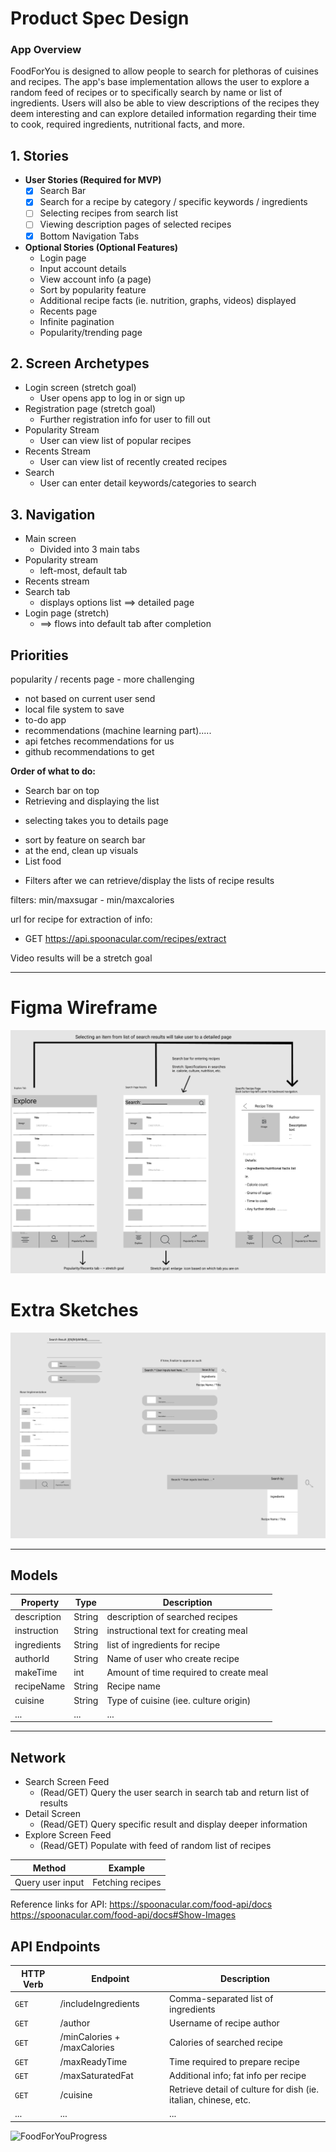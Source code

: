 # Product Spec Design

### App Overview

FoodForYou is designed to allow people to search for plethoras of cuisines and recipes. The app's base implementation allows the user to explore a random feed of recipes or to specifically search by name or list of ingredients. Users will also be able to view descriptions of the recipes they deem interesting and can explore detailed information regarding their time to cook, required ingredients, nutritional facts, and more.

## 1. Stories
- **User Stories (Required for MVP)**
  - [x] Search Bar
  - [x] Search for a recipe by category / specific keywords / ingredients
  - [ ] Selecting recipes from search list
  - [ ] Viewing description pages of selected recipes
  - [x] Bottom Navigation Tabs

- **Optional Stories (Optional Features)**
  * Login page
  * Input account details
  * View account info (a page)
  * Sort by popularity feature
  * Additional recipe facts (ie. nutrition, graphs, videos) displayed
  * Recents page
  * Infinite pagination
  * Popularity/trending page
  
## 2. Screen Archetypes
- Login screen (stretch goal)
  * User opens app to log in or sign up
- Registration page (stretch goal)
  * Further registration info for user to fill out
- Popularity Stream
  * User can view list of popular recipes
- Recents Stream
  * User can view list of recently created recipes
- Search
  * User can enter detail keywords/categories to search
  
## 3. Navigation
- Main screen
  * Divided into 3 main tabs
- Popularity stream
  * left-most, default tab
- Recents stream
- Search tab
  * displays options list ==> detailed page
- Login page (stretch)
  * ==> flows into default tab after completion


## Priorities

popularity / recents page - more challenging
 - not based on current user send
 - local file system to save 
 - to-do app
 - recommendations (machine learning part).....
  - api fetches recommendations for us
  - github recommendations to get
  
  
**Order of what to do:**
- Search bar on top
- Retrieving and displaying the list
 * selecting takes you to details page

- sort by feature on search bar
- at the end, clean up visuals
- List food
 * Filters after we can retrieve/display the lists of recipe results
 
 
 filters: min/maxsugar - min/maxcalories
 
 url for recipe for extraction of info:
 - GET https://api.spoonacular.com/recipes/extract

Video results will be a stretch goal

----------
# Figma Wireframe

![](/figmaFinalization.PNG)

# Extra Sketches

![](/Figma-Sketches.PNG)

-----------
## Models

| Property    | Type        | Description |
| ----------- | ----------- | ----------- |
| description | String      | description of searched recipes |
| instruction | String      | instructional text for creating meal |
| ingredients | String      | list of ingredients for recipe |
| authorId    | String      | Name of user who create recipe |
| makeTime    | int         | Amount of time required to create meal |
| recipeName  | String      | Recipe name |
| cuisine     | String      | Type of cuisine (iee. culture origin) |
| ... | ... | ... |

-----------

## Network

- Search Screen Feed
  - (Read/GET) Query the user search in search tab and return list of results
- Detail Screen
  - (Read/GET) Query specific result and display deeper information
- Explore Screen Feed
  - (Read/GET) Populate with feed of random list of recipes

| Method            | Example          |
| ----------------- | ---------------- |
| Query user input  | Fetching recipes |

Reference links for API:
https://spoonacular.com/food-api/docs
https://spoonacular.com/food-api/docs#Show-Images
## API Endpoints

| HTTP Verb   | Endpoint    | Description |
| ----------- | ----------- | ----------- |
| ```GET```   | /includeIngredients | Comma-separated list of ingredients |
| ```GET```   | /author | Username of recipe author |
| ```GET```   | /minCalories + /maxCalories | Calories of searched recipe |
| ```GET```   | /maxReadyTime | Time required to prepare recipe |
| ```GET```   | /maxSaturatedFat | Additional info; fat info per recipe |
| ```GET```   | /cuisine | Retrieve detail of culture for dish (ie. italian, chinese, etc. |
| ... | ... | ... |

![FoodForYouProgress](https://user-images.githubusercontent.com/76633717/110198772-b1ef7d80-7e09-11eb-8b65-cedef76c2df5.gif)


